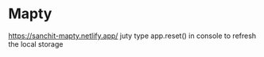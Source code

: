 # Mapty
https://sanchit-mapty.netlify.app/
juty type app.reset() in console to refresh the local storage
